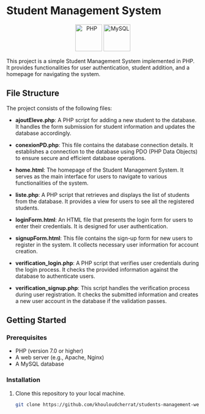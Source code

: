 # Student Management System
<p align="center">
  <a href="https://www.php.net/"><img src="https://www.vectorlogo.zone/logos/php/php-icon.svg" alt="PHP" height="70"></a>
  <a href="https://www.mysql.com/"><img src="https://www.vectorlogo.zone/logos/mysql/mysql-icon.svg" alt="MySQL" height="70"></a>
</p>
This project is a simple Student Management System implemented in PHP. It provides functionalities for user authentication, student addition, and a homepage for navigating the system.

## File Structure

The project consists of the following files:

- **ajoutEleve.php**: A PHP script for adding a new student to the database. It handles the form submission for student information and updates the database accordingly.

- **conexionPD.php**: This file contains the database connection details. It establishes a connection to the database using PDO (PHP Data Objects) to ensure secure and efficient database operations.

- **home.html**: The homepage of the Student Management System. It serves as the main interface for users to navigate to various functionalities of the system.

- **liste.php**: A PHP script that retrieves and displays the list of students from the database. It provides a view for users to see all the registered students.

- **loginForm.html**: An HTML file that presents the login form for users to enter their credentials. It is designed for user authentication.

- **signupForm.html**: This file contains the sign-up form for new users to register in the system. It collects necessary user information for account creation.

- **verification_login.php**: A PHP script that verifies user credentials during the login process. It checks the provided information against the database to authenticate users.

- **verification_signup.php**: This script handles the verification process during user registration. It checks the submitted information and creates a new user account in the database if the validation passes.

## Getting Started

### Prerequisites

- PHP (version 7.0 or higher)
- A web server (e.g., Apache, Nginx)
- A MySQL database

### Installation

1. Clone this repository to your local machine.
   ```bash
   git clone https://github.com/khouloudcherrat/students-management-website.git
